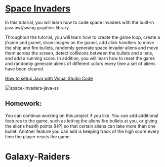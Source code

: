 # [Space Invaders](https://youtu.be/UILUMvjLEVU)
In this tutorial, you will learn how to code space invaders with the built-in java awt/swing graphics library. 

Throughout the tutorial, you will learn how to create the game loop, create a jframe and jpanel, draw images on the jpanel, add click handlers to move the ship and fire bullets, randomly generate space invader aliens and move them across the screen, detect collisions between the bullets and aliens, and add a running score. In addition, you will learn how to reset the game and randomly generate aliens of different colors every time a set of aliens have been cleared.

[How to setup Java with Visual Studio Code](https://youtu.be/BB0gZFpukJU)

![space-invaders-java-ss](https://github.com/ImKennyYip/space-invaders-java/assets/78777681/811fdb11-02af-4a23-be25-0df909d7ff08)

## Homework:
You can continue working on this project if you like. You can add additional features to the game, such as letting the aliens fire bullets at you, or giving the aliens health points (HP) so that certain aliens can take more than one bullet. Another feature you can add is keeping track of the high score every time the player resets the game.  
# Galaxy-Raiders
